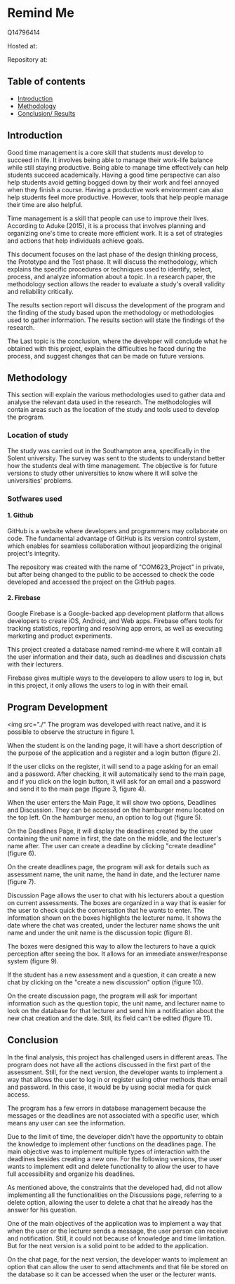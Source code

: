 # Remind Me

 Q14796414 

 Hosted at: 

 Repository at:
  


## Table of contents

- [Introduction](#Introduction)
- [Methodology](#Methodology)
- [Conclusion/ Results](#Conclusion)




## Introduction

Good time management is a core skill that students must develop to succeed in life. It involves being able to manage their work-life balance while still staying productive.
Being able to manage time effectively can help students succeed academically. Having a good time perspective can also help students avoid getting bogged down by their work and feel annoyed when they finish a course. Having a productive work environment can also help students feel more productive. However, tools that help people manage their time are also helpful.

Time management is a skill that people can use to improve their lives. According to Aduke (2015), it is a process that involves planning and organizing one's time to create more efficient work. It is a set of strategies and actions that help individuals achieve goals.

This document focuses on the last phase of the design thinking process, the Prototype and the Test phase. It will discuss the methodology, which explains the specific procedures or techniques used to identify, select, process, and analyze information about a topic. In a research paper, the methodology section allows the reader to evaluate a study's overall validity and reliability critically. 

The results section report will discuss the development of the program and the finding of the study based upon the methodology or methodologies used to gather information. The results section will state the findings of the research.

The Last topic is the conclusion, where the developer will conclude what he obtained with this project, explain the difficulties he faced during the process, and suggest changes that can be made on future versions.

## Methodology

This section will explain the various methodologies used to gather data and analyse the relevant data used in the research. The methodologies will contain areas such as the location of the study and tools used to develop the program.

### Location of study

The study was carried out in the Southampton area, specifically in the Solent university. The survey was sent to the students to understand better how the students deal with time management. The objective is for future versions to study other universities to know where it will solve the universities' problems.

### Sotfwares used

#### 1. Github

GitHub is a website where developers and programmers may collaborate on code. The fundamental advantage of GitHub is its version control system, which enables for seamless collaboration without jeopardizing the original project's integrity.

The repository was created with the name of "COM623_Project" in private, but after being changed to the public to be accessed to check the code developed and accessed the project on the GitHub pages.

#### 2. Firebase

Google Firebase is a Google-backed app development platform that allows developers to create iOS, Android, and Web apps. Firebase offers tools for tracking statistics, reporting and resolving app errors, as well as executing marketing and product experiments.

This project created a database named remind-me where it will contain all the user information and their data, such as deadlines and discussion chats with their lecturers.

Firebase gives multiple ways to the developers to allow users to log in, but in this project, it only allows the users to log in with their email. 

## 	Program Development

<img src="./"
The program was developed with react native, and it is possible to observe the structure in figure 1.

When the student is on the landing page, it will have a short description of the purpose of the application and a register and a login button (figure 2).

If the user clicks on the register, it will send to a page asking for an email and a password. After checking, it will automatically send to the main page, and if you click on the login button, it will ask for an email and a password and send it to the main page (figure 3, figure 4).

When the user enters the Main Page, it will show two options, Deadlines and Discussion. They can be accessed on the hamburger menu located on the top left. On the hamburger menu, an option to log out (figure 5).

On the Deadlines Page, it will display the deadlines created by the user containing the unit name in first, the date on the middle, and the lecturer's name after. The user can create a deadline by clicking "create deadline" (figure 6).

On the create deadlines page, the program will ask for details such as assessment name, the unit name, the hand in date, and the lecturer name (figure 7). 

Discussion Page allows the user to chat with his lecturers about a question on current assessments. The boxes are organized in a way that is easier for the user to check quick the conversation that he wants to enter. The information shown on the boxes highlights the lecturer name. It shows the date where the chat was created, under the lecturer name shows the unit name and under the unit name is the discussion topic (figure 8). 

The boxes were designed this way to allow the lecturers to have a quick perception after seeing the box. It allows for an immediate answer/response system (figure 9).

If the student has a new assessment and a question, it can create a new chat by clicking on the "create a new discussion" option (figure 10).

On the create discussion page, the program will ask for important information such as the question topic, the unit name, and lecturer name to look on the database for that lecturer and send him a notification about the new chat creation and the date. Still, its field can't be edited (figure 11).

## Conclusion

In the final analysis, this project has challenged users in different areas. The program does not have all the actions discussed in the first part of the assessment. Still, for the next version, the developer wants to implement a way that allows the user to log in or register using other methods than email and password. In this case, it would be by using social media for quick access.

The program has a few errors in database management because the messages or the deadlines are not associated with a specific user, which means any user can see the information.

Due to the limit of time, the developer didn't have the opportunity to obtain the knowledge to implement other functions on the deadlines page. The main objective was to implement multiple types of interaction with the deadlines besides creating a new one. For the following versions, the user wants to implement edit and delete functionality to allow the user to have full accessibility and organize his deadlines.

As mentioned above, the constraints that the developed had, did not allow implementing all the functionalities on the Discussions page, referring to a delete option, allowing the user to delete a chat that he already has the answer for his question.

One of the main objectives of the application was to implement a way that when the user or the lecturer sends a message, the user person can receive and notification. Still, it could not because of knowledge and time limitation. But for the next version is a solid point to be added to the application.

On the chat page, for the next version, the developer wants to implement an option that can allow the user to send attachments and that file be stored on the database so it can be accessed when the user or the lecturer wants.
